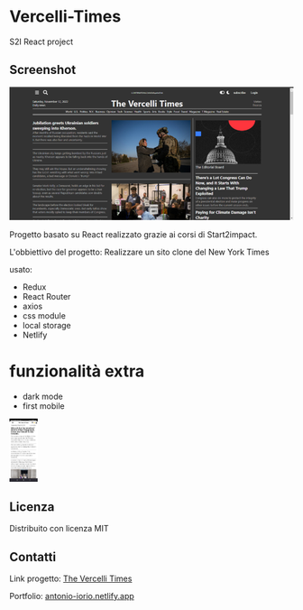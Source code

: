 # Vercelli-Times
S2I React project

## Screenshot

![Screenshoot](https://github.com/kalaioryo/vercelli-times/blob/main/src/img/the-vercelli-times.png)

Progetto basato su React realizzato grazie ai corsi di Start2impact.

L'obbiettivo del progetto:
Realizzare un sito clone del New York Times

usato:

- Redux
- React Router
- axios
- css module
- local storage
- Netlify
# funzionalità extra

- dark mode
- first mobile

<img src="https://github.com/kalaioryo/vercelli-times/blob/main/src/img/TVT%20mobile%20screenshoot.jpeg" width="50" />

## Licenza

Distribuito con licenza MIT

## Contatti

Link progetto: [The Vercelli Times](https://thevercellitimes.netlify.app/)

Portfolio: [antonio-iorio.netlify.app](https://antonio-iorio.netlify.app/)